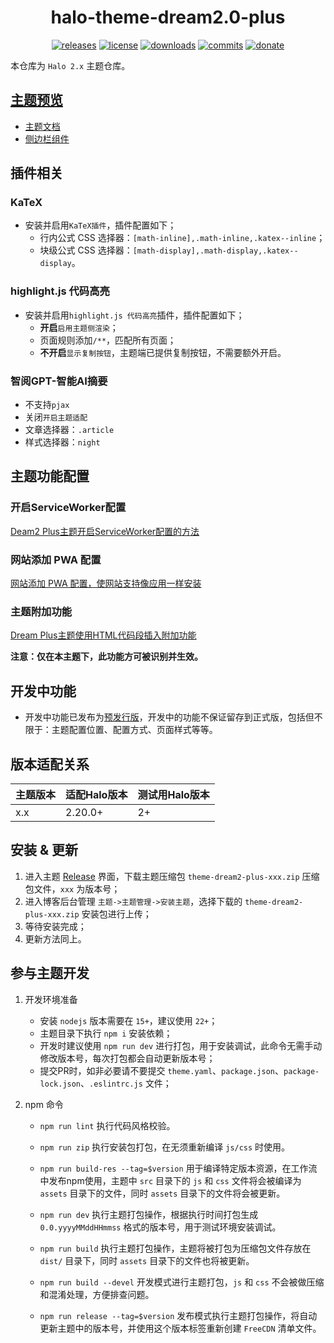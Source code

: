 <h1 align="center">halo-theme-dream2.0-plus</h1>

<p align="center">
<a href="https://github.com/zsjy/halo-theme-dream2.0-plus/releases"><img alt="releases" src="https://img.shields.io/github/release/zsjy/halo-theme-dream2.0-plus.svg?style=flat-square"/></a>
<a href="https://github.com/zsjy/halo-theme-dream2.0-plus/blob/master/LICENSE"><img alt="license" src="https://img.shields.io/github/license/zsjy/halo-theme-dream2.0-plus?style=flat-square"/></a>
<a href="https://github.com/zsjy/halo-theme-dream2.0-plus/releases"><img alt="downloads" src="https://img.shields.io/github/downloads/zsjy/halo-theme-dream2.0-plus/total.svg?style=flat-square"/></a>
<a href="https://github.com/zsjy/halo-theme-dream2.0-plus/commits"><img alt="commits" src="https://img.shields.io/github/last-commit/zsjy/halo-theme-dream2.0-plus.svg?style=flat-square"/></a>
<a href="https://ifdian.net/a/org-zsjy"><img alt="donate" src="https://img.shields.io/badge/$-donate-ff69b4.svg?style=flat-square"/></a>
</p>

本仓库为 `Halo 2.x` 主题仓库。

## [主题预览](https://www.hcjike.com/?preview-theme=theme-dream2-plus)

- [主题文档](https://www.hcjike.com/docs/halo-theme-dream2.0) 
- [侧边栏组件](https://www.hcjike.com/docs/halo-theme-dream2.0/theme/sidebar-assembly)

## 插件相关
### KaTeX
- 安装并启用`KaTeX插件`，插件配置如下；
  - 行内公式 CSS 选择器：`[math-inline],.math-inline,.katex--inline`；
  - 块级公式 CSS 选择器：`[math-display],.math-display,.katex--display`。

### highlight.js 代码高亮
- 安装并启用`highlight.js 代码高亮`插件，插件配置如下；
  - **开启**`启用主题侧渲染`；
  - 页面规则添加`/**`，匹配所有页面；
  - **不开启**`显示复制按钮`，主题端已提供复制按钮，不需要额外开启。

### 智阅GPT-智能AI摘要
- 不支持`pjax`
- 关闭`开启主题适配`
- 文章选择器：`.article`
- 样式选择器：`night`

## 主题功能配置
### 开启ServiceWorker配置
[Deam2 Plus主题开启ServiceWorker配置的方法](https://www.hcjike.com/archives/slrrTp6c)

### 网站添加 PWA 配置
[网站添加 PWA 配置，使网站支持像应用一样安装](https://www.hcjike.com/archives/MNdz7kZ6)

### 主题附加功能
[Dream Plus主题使用HTML代码段插入附加功能](https://www.hcjike.com/archives/9bEclqkL)

**注意：仅在本主题下，此功能方可被识别并生效。**

## 开发中功能
- 开发中功能已发布为[预发行版](https://github.com/zsjy/halo-theme-dream2.0-plus/releases)，开发中的功能不保证留存到正式版，包括但不限于：主题配置位置、配置方式、页面样式等等。

## 版本适配关系

| 主题版本    | 适配Halo版本 | 测试用Halo版本 |
| ----------- |----------| -------------- |
| x.x      | 2.20.0+  | 2+     |



## 安装 & 更新

1. 进入主题 [Release](https://github.com/zsjy/halo-theme-dream2.0-plus/releases/latest) 界面，下载主题压缩包 `theme-dream2-plus-xxx.zip` 压缩包文件，`xxx` 为版本号；
2. 进入博客后台管理 `主题->主题管理->安装主题`，选择下载的 `theme-dream2-plus-xxx.zip` 安装包进行上传；
3. 等待安装完成；
4. 更新方法同上。



## 参与主题开发

1. 开发环境准备
    - 安装 `nodejs` 版本需要在 `15+`，建议使用 `22+`；
    - 主题目录下执行 `npm i` 安装依赖；
    - 开发时建议使用 `npm run dev` 进行打包，用于安装调试，此命令无需手动修改版本号，每次打包都会自动更新版本号；
    - 提交PR时，如非必要请不要提交 `theme.yaml`、`package.json`、`package-lock.json`、`.eslintrc.js` 文件；


2. npm 命令
   
    - `npm run lint` 执行代码风格校验。
    - `npm run zip` 执行安装包打包，在无须重新编译 `js/css` 时使用。

    - `npm run build-res --tag=$version` 用于编译特定版本资源，在工作流中发布npm使用，主题中 `src` 目录下的 `js` 和 `css` 文件将会被编译为 `assets` 目录下的文件，同时 `assets` 目录下的文件将会被更新。
    - `npm run dev` 执行主题打包操作，根据执行时间打包生成 `0.0.yyyyMMddHHmmss` 格式的版本号，用于测试环境安装调试。

    - `npm run build` 执行主题打包操作，主题将被打包为压缩包文件存放在 `dist/` 目录下，同时 `assets` 目录下的文件也将被更新。
    - `npm run build --devel` 开发模式进行主题打包，`js` 和 `css` 不会被做压缩和混淆处理，方便排查问题。
    - `npm run release --tag=$version` 发布模式执行主题打包操作，将自动更新主题中的版本号，并使用这个版本标签重新创建  `FreeCDN` 清单文件。

